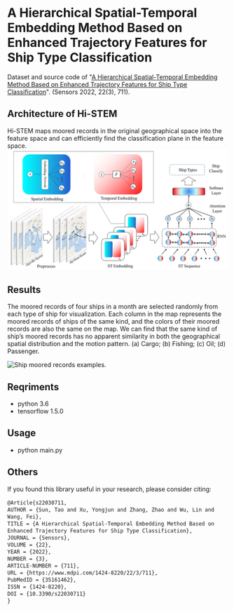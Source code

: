# A Hierarchical Spatial-Temporal Embedding Method Based on Enhanced Trajectory Features for Ship Type Classification

Dataset and source code of "[A Hierarchical Spatial-Temporal Embedding Method Based on Enhanced Trajectory Features for Ship Type Classification](https://www.mdpi.com/1424-8220/22/3/711)". (Sensors 2022, 22(3), 711).

## Architecture of Hi-STEM
Hi-STEM maps moored records in the original geographical space into the feature space and can efficiently find the classification plane in the feature space.
![Overall structure of hierarchical spatial-temporal embedding method based on enhanced trajectory features for ship classification.](Pictures/sensors-22-00711-g003.png)

## Results
The moored records of four ships in a month are selected randomly from each type of ship for visualization. Each column in the map represents the moored records of ships of the same kind, and the colors of their moored records are also the same on the map. We can find that the same kind of ship’s moored records has no apparent similarity in both the geographical spatial distribution and the motion pattern. (a) Cargo; (b) Fishing; (c) Oil; (d) Passenger.

![Ship moored records examples.](Pictures/sensors-22-00711-g009.png)


## Reqriments
- python 3.6
- tensorflow 1.5.0

## Usage
- python main.py

## Others

If you found this library useful in your research, please consider citing:

```
@Article{s22030711,
AUTHOR = {Sun, Tao and Xu, Yongjun and Zhang, Zhao and Wu, Lin and Wang, Fei},
TITLE = {A Hierarchical Spatial-Temporal Embedding Method Based on Enhanced Trajectory Features for Ship Type Classification},
JOURNAL = {Sensors},
VOLUME = {22},
YEAR = {2022},
NUMBER = {3},
ARTICLE-NUMBER = {711},
URL = {https://www.mdpi.com/1424-8220/22/3/711},
PubMedID = {35161462},
ISSN = {1424-8220},
DOI = {10.3390/s22030711}
}
```
